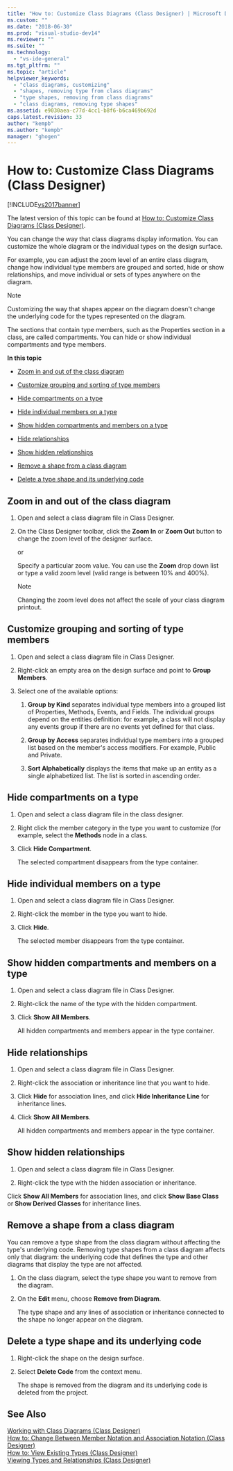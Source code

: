 ```yaml
---
title: "How to: Customize Class Diagrams (Class Designer) | Microsoft Docs"
ms.custom: ""
ms.date: "2018-06-30"
ms.prod: "visual-studio-dev14"
ms.reviewer: ""
ms.suite: ""
ms.technology: 
  - "vs-ide-general"
ms.tgt_pltfrm: ""
ms.topic: "article"
helpviewer_keywords: 
  - "class diagrams, customizing"
  - "shapes, removing type from class diagrams"
  - "type shapes, removing from class diagrams"
  - "class diagrams, removing type shapes"
ms.assetid: e9030aea-c77d-4cc1-b8f6-b6ca469b692d
caps.latest.revision: 33
author: "kempb"
ms.author: "kempb"
manager: "ghogen"
---
```

# How to: Customize Class Diagrams (Class Designer)
[!INCLUDE[vs2017banner](../includes/vs2017banner.md)]

The latest version of this topic can be found at [How to: Customize Class Diagrams (Class Designer)](https://docs.microsoft.com/visualstudio/ide/how-to-customize-class-diagrams-class-designer).  
  
You can change the way that class diagrams display information. You can customize the whole diagram or the individual types on the design surface.  
  
 For example, you can adjust the zoom level of an entire class diagram, change how individual type members are grouped and sorted, hide or show relationships, and move individual or sets of types anywhere on the diagram.  
  
> [!NOTE]
>  Customizing the way that shapes appear on the diagram doesn't change the underlying code for the types represented on the diagram.  
  
 The sections that contain type members, such as the Properties section in a class, are called compartments. You can hide or show individual compartments and type members.  
  
 **In this topic**  
  
-   [Zoom in and out of the class diagram](../ide/how-to-customize-class-diagrams-class-designer.md#ZoomInOut)  
  
-   [Customize grouping and sorting of type members](../ide/how-to-customize-class-diagrams-class-designer.md#CustomizeGroupingSorting)  
  
-   [Hide compartments on a type](../ide/how-to-customize-class-diagrams-class-designer.md#HideCompartments)  
  
-   [Hide individual members on a type](../ide/how-to-customize-class-diagrams-class-designer.md#HideMembers)  
  
-   [Show hidden compartments and members on a type](../ide/how-to-customize-class-diagrams-class-designer.md#DisplayHiddenCompartmentsAndMemberrs)  
  
-   [Hide relationships](../ide/how-to-customize-class-diagrams-class-designer.md#HideAssociationAndInheritance)  
  
-   [Show hidden relationships](../ide/how-to-customize-class-diagrams-class-designer.md#DisplayAssociationAndInheritance)  
  
-   [Remove a shape from a class diagram](../ide/how-to-customize-class-diagrams-class-designer.md#RemoveCodeAndShape)  
  
-   [Delete a type shape and its underlying code](../ide/how-to-customize-class-diagrams-class-designer.md#DeleteTypeShapeAndCode)  
  
##  <a name="ZoomInOut"></a> Zoom in and out of the class diagram  
  
1.  Open and select a class diagram file in Class Designer.  
  
2.  On the Class Designer toolbar, click the **Zoom In** or **Zoom Out** button to change the zoom level of the designer surface.  
  
     or  
  
     Specify a particular zoom value. You can use the **Zoom** drop down list or type a valid zoom level (valid range is between 10% and 400%).  
  
    > [!NOTE]
    >  Changing the zoom level does not affect the scale of your class diagram printout.  
  
##  <a name="CustomizeGroupingSorting"></a> Customize grouping and sorting of type members  
  
1.  Open and select a class diagram file in Class Designer.  
  
2.  Right-click an empty area on the design surface and point to **Group Members**.  
  
3.  Select one of the available options:  
  
    1.  **Group by Kind** separates individual type members into a grouped list of Properties, Methods, Events, and Fields. The individual groups depend on the entities definition: for example, a class will not display any events group if there are no events yet defined for that class.  
  
    2.  **Group by Access** separates individual type members into a grouped list based on the member's access modifiers. For example, Public and Private.  
  
    3.  **Sort Alphabetically** displays the items that make up an entity as a single alphabetized list. The list is sorted in ascending order.  
  
##  <a name="HideCompartments"></a> Hide compartments on a type  
  
1.  Open and select a class diagram file in the class designer.  
  
2.  Right click the member category in the type you want to customize (for example, select the **Methods** node in a class.  
  
3.  Click **Hide Compartment**.  
  
     The selected compartment disappears from the type container.  
  
##  <a name="HideMembers"></a> Hide individual members on a type  
  
1.  Open and select a class diagram file in Class Designer.  
  
2.  Right-click the member in the type you want to hide.  
  
3.  Click **Hide**.  
  
     The selected member disappears from the type container.  
  
##  <a name="DisplayHiddenCompartmentsAndMemberrs"></a> Show hidden compartments and members on a type  
  
1.  Open and select a class diagram file in Class Designer.  
  
2.  Right-click the name of the type with the hidden compartment.  
  
3.  Click **Show All Members**.  
  
     All hidden compartments and members appear in the type container.  
  
##  <a name="HideAssociationAndInheritance"></a> Hide relationships  
  
1.  Open and select a class diagram file in Class Designer.  
  
2.  Right-click the association or inheritance line that you want to hide.  
  
3.  Click **Hide** for association lines, and click **Hide Inheritance Line** for inheritance lines.  
  
4.  Click **Show All Members**.  
  
     All hidden compartments and members appear in the type container.  
  
##  <a name="DisplayAssociationAndInheritance"></a> Show hidden relationships  
  
1.  Open and select a class diagram file in Class Designer.  
  
2.  Right-click the type with the hidden association or inheritance.  
  
 Click **Show All Members** for association lines, and click **Show Base Class** or **Show Derived Classes** for inheritance lines.  
  
##  <a name="RemoveCodeAndShape"></a> Remove a shape from a class diagram  
 You can remove a type shape from the class diagram without affecting the type's underlying code. Removing type shapes from a class diagram affects only that diagram: the underlying code that defines the type and other diagrams that display the type are not affected.  
  
1.  On the class diagram, select the type shape you want to remove from the diagram.  
  
2.  On the **Edit** menu, choose **Remove from Diagram**.  
  
     The type shape and any lines of association or inheritance connected to the shape no longer appear on the diagram.  
  
##  <a name="DeleteTypeShapeAndCode"></a> Delete a type shape and its underlying code  
  
1.  Right-click the shape on the design surface.  
  
2.  Select **Delete Code** from the context menu.  
  
     The shape is removed from the diagram and its underlying code is deleted from the project.  
  
## See Also  
 [Working with Class Diagrams (Class Designer)](../ide/working-with-class-diagrams-class-designer.md)   
 [How to: Change Between Member Notation and Association Notation (Class Designer)](../ide/how-to-change-between-member-notation-and-association-notation-class-designer.md)   
 [How to: View Existing Types (Class Designer)](../ide/how-to-view-existing-types-class-designer.md)   
 [Viewing Types and Relationships (Class Designer)](../ide/viewing-types-and-relationships-class-designer.md)



